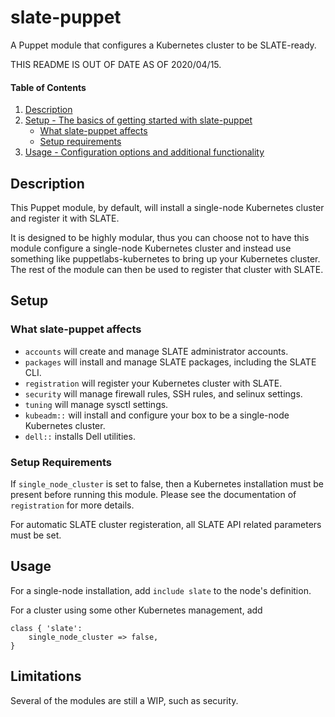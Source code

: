 # slate-puppet

A Puppet module that configures a Kubernetes cluster to be SLATE-ready.

THIS README IS OUT OF DATE AS OF 2020/04/15.

#### Table of Contents

1. [Description](#description)
2. [Setup - The basics of getting started with slate-puppet](#setup)
    * [What slate-puppet affects](#what-slate-puppet-affects)
    * [Setup requirements](#setup-requirements)
3. [Usage - Configuration options and additional functionality](#usage)

## Description

This Puppet module, by default, will install a single-node Kubernetes cluster and register it with SLATE.

It is designed to be highly modular, thus you can choose not to have this module configure a single-node
Kubernetes cluster and instead use something like puppetlabs-kubernetes to bring up your Kubernetes cluster.
The rest of the module can then be used to register that cluster with SLATE.

## Setup

### What slate-puppet affects

* `accounts` will create and manage SLATE administrator accounts.
* `packages` will install and manage SLATE packages, including the SLATE CLI.
* `registration` will register your Kubernetes cluster with SLATE.
* `security` will manage firewall rules, SSH rules, and selinux settings.
* `tuning` will manage sysctl settings.
* `kubeadm::` will install and configure your box to be a single-node Kubernetes cluster.
* `dell::` installs Dell utilities.

### Setup Requirements

If `single_node_cluster` is set to false, then a Kubernetes installation must be present before running
this module. Please see the documentation of `registration` for more details.

For automatic SLATE cluster registeration, all SLATE API related parameters must be set.

## Usage

For a single-node installation, add `include slate` to the node's definition.

For a cluster using some other Kubernetes management, add
```
class { 'slate':
    single_node_cluster => false,
}
```

## Limitations

Several of the modules are still a WIP, such as security.
